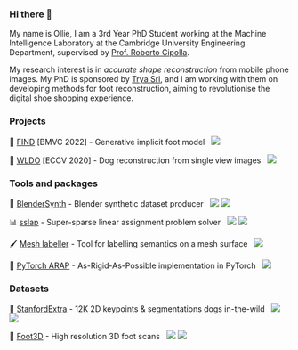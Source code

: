 ### Hi there 👋

My name is Ollie, I am a 3rd Year PhD Student working at the Machine Intelligence Laboratory at the Cambridge University Engineering Department, supervised by [Prof. Roberto Cipolla](https://mi.eng.cam.ac.uk/~cipolla/).

My research interest is in *accurate shape reconstruction* from mobile phone images. My PhD is sponsored by [Trya Srl](https://snapfeet.io/), and I am working with them on developing methods for foot reconstruction, aiming to revolutionise the digital shoe shopping experience.

### Projects

🦶 [FIND](https://ollieboyne.github.io/FIND/) [BMVC 2022] - Generative implicit foot model &nbsp; ![](https://shields.io/github/stars/OllieBoyne/FIND?logo=github&label=Stars)

🐶 [WLDO](https://sites.google.com/view/wldo) [ECCV 2020] - Dog reconstruction from single view images &nbsp; ![](https://shields.io/github/stars/benjiebob/wldo?logo=github&label=Stars)

### Tools and packages

🎥 [BlenderSynth](https://github.com/OllieBoyne/BlenderSynth) - Blender synthetic dataset producer &nbsp; ![](https://shields.io/github/stars/OllieBoyne/BlenderSynth?logo=github&label=Stars) [![](https://img.shields.io/pypi/dm/blendersynth.svg?label=PyPI%20downloads&logo=PyPI&logoColor=white)](https://pypi.org/project/blendersynth/)

📊 [sslap](https://github.com/OllieBoyne/sslap) - Super-sparse linear assignment problem solver &nbsp; ![](https://shields.io/github/stars/OllieBoyne/sslap?logo=github&label=Stars) [![](https://img.shields.io/pypi/dm/sslap.svg?label=PyPI%20downloads&logo=PyPI&logoColor=white)](https://pypi.org/project/sslap/)

🖌️ [Mesh labeller](https://github.com/OllieBoyne/mesh_labeller) - Tool for labelling semantics on a mesh surface &nbsp; ![](https://shields.io/github/stars/OllieBoyne/mesh_labeller?logo=github&label=Stars)

📐 [PyTorch ARAP](https://github.com/OllieBoyne/pytorch-arap) - As-Rigid-As-Possible implementation in PyTorch &nbsp; ![](https://shields.io/github/stars/OllieBoyne/pytorch-arap?logo=github&label=Stars)

<!---
-[pfhm](https://github.com/OllieBoyne/sslap) - Python function heatmap tool &nbsp; ![](https://shields.io/github/stars/OllieBoyne/sslap?logo=github&label=Stars)
-->



### Datasets

🐶 [StanfordExtra](https://github.com/benjiebob/StanfordExtra) - 12K 2D keypoints & segmentations dogs in-the-wild &nbsp; ![](https://shields.io/github/stars/benjiebob/StanfordExtra?logo=github&label=Stars) ![](https://img.shields.io/endpoint?url=https%3A%2F%2Fscript.googleusercontent.com%2Fmacros%2Fecho%3Fuser_content_key%3DRPJvo0jdmGyCdv9VtsTx5kbzdr_srL0JaMbbHthYk_KRieZ7OqRcQ2kvwH_k2Si26Tkq3mwZjTFdQkHttoS4ZOJhVZoij_MDm5_BxDlH2jW0nuo2oDemN9CCS2h10ox_1xSncGQajx_ryfhECjZEnKA0og0Yjhq_xqbp3a4YMForW6GnqEiLZjJrhQ3M4K2gb8w1Mg5Fc06-2mc94ofnnGiUdRWEV7Hy7l2DoPBHuT6bDp-bH8gIOw%26lib%3DM40CCa1IJehOlB6mIKhImBXWS-NTet1fL)

🦶 [Foot3D](https://github.com/OllieBoyne/Foot3D) - High resolution 3D foot scans &nbsp; ![](https://shields.io/github/stars/OllieBoyne/Foot3D?logo=github&label=Stars)
  ![](https://img.shields.io/endpoint?url=https%3A%2F%2Fscript.google.com%2Fmacros%2Fs%2FAKfycbzvGHAaBsXTI5RoJtvMOLm-CFM6vSSG4e0_cZe2PjLE320RDRQNSyPuN0JiQgpVhZJu%2Fexec)






